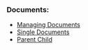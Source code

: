 <!-- base_template: frappe_io/www/frappejs/frappejs_base.html -->
### Documents:
- [Managing Documents](/frappejs/docs/models/document.md)
- [Single Documents](/frappejs/docs/models/singles.md)
- [Parent Child](/frappejs/docs/models/parent-child.md)
